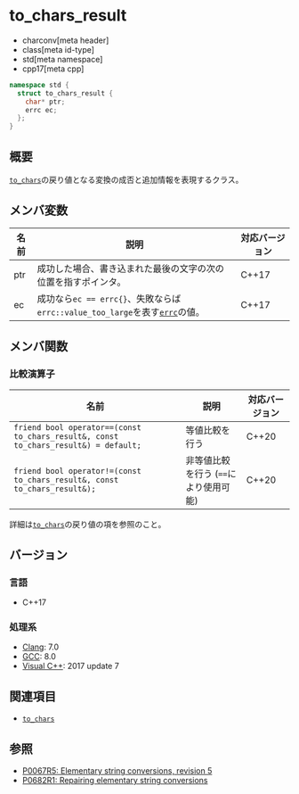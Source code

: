 # to_chars_result
* charconv[meta header]
* class[meta id-type]
* std[meta namespace]
* cpp17[meta cpp]

```cpp
namespace std {
  struct to_chars_result {
    char* ptr;
    errc ec;
  };
}
```

## 概要
[`to_chars`](../charconv/to_chars.md)の戻り値となる変換の成否と追加情報を表現するクラス。

## メンバ変数

| 名前            | 説明           | 対応バージョン |
|-----------------|----------------|----------------|
| ptr | 成功した場合、書き込まれた最後の文字の次の位置を指すポインタ。 | C++17 |
| ec | 成功なら`ec == errc{}`、失敗ならば`errc::value_too_large`を表す[`errc`](/reference/system_error/errc.md)の値。 | C++17 |

## メンバ関数
### 比較演算子

| 名前 | 説明 | 対応バージョン |
|------|------|----------------|
| `friend bool operator==(const to_chars_result&, const to_chars_result&) = default;` | 等値比較を行う | C++20 |
| `friend bool operator!=(const to_chars_result&, const to_chars_result&);` | 非等値比較を行う (`==`により使用可能) | C++20 |

詳細は[`to_chars`](../charconv/to_chars.md)の戻り値の項を参照のこと。

## バージョン
### 言語
- C++17

### 処理系
- [Clang](/implementation.md#clang): 7.0
- [GCC](/implementation.md#gcc): 8.0
- [Visual C++](/implementation.md#visual_cpp): 2017 update 7

## 関連項目
- [`to_chars`](../charconv/to_chars.md)


## 参照
- [P0067R5: Elementary string conversions, revision 5](http://www.open-std.org/jtc1/sc22/wg21/docs/papers/2016/p0067r5.html)
- [P0682R1: Repairing elementary string conversions](http://www.open-std.org/jtc1/sc22/wg21/docs/papers/2017/p0682r1.html)
